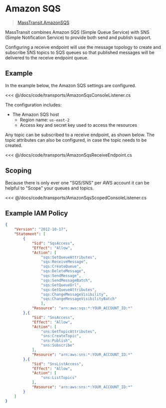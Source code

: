 # Amazon SQS

> [MassTransit.AmazonSQS](https://nuget.org/packages/MassTransit.AmazonSQS/)

MassTransit combines Amazon SQS (Simple Queue Service) with SNS (Simple Notification Service) to provide both send and publish support.

Configuring a receive endpoint will use the message topology to create and subscribe SNS topics to SQS queues so that published messages will be delivered to the receive endpoint queue.

## Example 

In the example below, the Amazon SQS settings are configured.

<<< @/docs/code/transports/AmazonSqsConsoleListener.cs

The configuration includes:

* The Amazon SQS host
  - Region name: `us-east-2`
  - Access key and secret key used to access the resources

Any topic can be subscribed to a receive endpoint, as shown below. The topic attributes can also be configured, in case the topic needs to be created.

<<< @/docs/code/transports/AmazonSqsReceiveEndpoint.cs

## Scoping

Because there is only ever one "SQS/SNS" per AWS account it can be helpful to "Scope" your queues and topics.

<<< @/docs/code/transports/AmazonSqsScopedConsoleListener.cs

## Example IAM Policy

```json
{
    "Version": "2012-10-17",
    "Statement": [
        {
            "Sid": "SqsAccess",
            "Effect": "Allow",
            "Action": [
                "sqs:SetQueueAttributes",
                "sqs:ReceiveMessage",
                "sqs:CreateQueue",
                "sqs:DeleteMessage",
                "sqs:SendMessage",
                "sqs:SendMessageBatch",
                "sqs:GetQueueUrl",
                "sqs:GetQueueAttributes",
                "sqs:ChangeMessageVisibility",
                "sqs:ChangeMessageVisibilityBatch"
                ],
            "Resource": "arn:aws:sqs:*:YOUR_ACCOUNT_ID:*"
        },{
            "Sid": "SnsAccess",
            "Effect": "Allow",
            "Action": [
                "sns:GetTopicAttributes",
                "sns:CreateTopic",
                "sns:Publish",
                "sns:Subscribe"
            ],
            "Resource": "arn:aws:sns:*:YOUR_ACCOUNT_ID:*"
        },{
            "Sid": "SnsListAccess",
            "Effect": "Allow",
            "Action": [
                "sns:ListTopics"
            ],
            "Resource": "arn:aws:sns:*:YOUR_ACCOUNT_ID:*"
        }
    ]
}
```